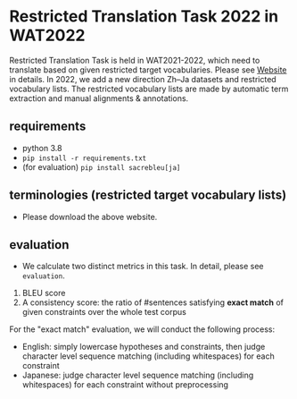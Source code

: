# Restricted Translation Task 2022 in WAT2022

Restricted Translation Task is held in WAT2021-2022, which need to translate based on given restricted target vocabularies. Please see [Website](https://sites.google.com/view/restricted-translation-task/top?authuser=0) in details.
In 2022, we add a new direction Zh–Ja datasets and restricted vocabulary lists. The restricted vocabulary lists are made by automatic term extraction and manual alignments & annotations.

## requirements
- python 3.8
- `pip install -r requirements.txt`
- (for evaluation) `pip install sacrebleu[ja]`

## terminologies (restricted target vocabulary lists)
- Please download the above website.

## evaluation
- We calculate two distinct metrics in this task. In detail, please see `evaluation`.
1. BLEU score
2. A consistency score: the ratio of #sentences satisfying **exact match** of given constraints over the whole test corpus

For the "exact match" evaluation, we will conduct the following process:

- English: simply lowercase hypotheses and constraints, then judge character level sequence matching (including whitespaces) for each constraint
- Japanese: judge character level sequence matching (including whitespaces) for each constraint without preprocessing
